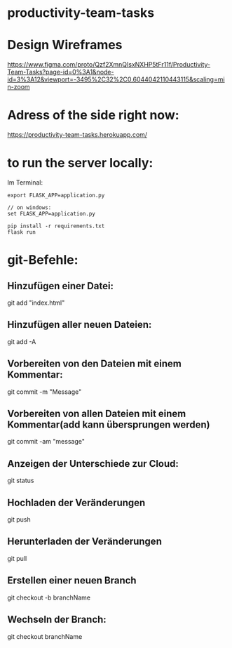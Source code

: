 # productivity-team-tasks

# Design Wireframes

https://www.figma.com/proto/Qzf2XmnQIsxNXHP5tFr11f/Productivity-Team-Tasks?page-id=0%3A1&node-id=3%3A12&viewport=-3495%2C32%2C0.6044042110443115&scaling=min-zoom

# Adress of the side right now:

https://productivity-team-tasks.herokuapp.com/

# to run the server locally:

Im Terminal:

```
export FLASK_APP=application.py

// on windows:
set FLASK_APP=application.py

pip install -r requirements.txt
flask run
```

# git-Befehle:

## Hinzufügen einer Datei:

git add "index.html"

## Hinzufügen aller neuen Dateien:

git add -A

## Vorbereiten von den Dateien mit einem Kommentar:

git commit -m "Message"

## Vorbereiten von allen Dateien mit einem Kommentar(add kann übersprungen werden)

git commit -am "message"

## Anzeigen der Unterschiede zur Cloud:

git status

## Hochladen der Veränderungen

git push

## Herunterladen der Veränderungen

git pull

## Erstellen einer neuen Branch

git checkout -b branchName

## Wechseln der Branch:

git checkout branchName
